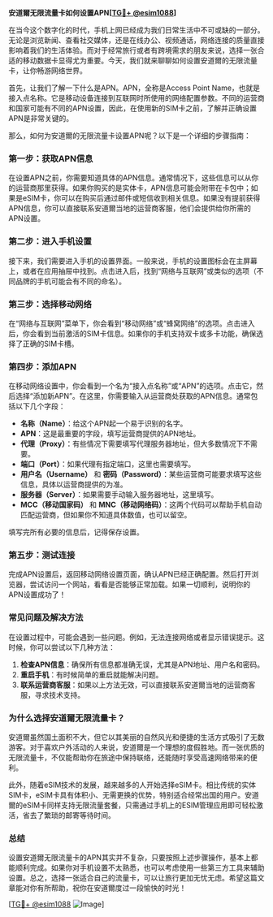 **安道爾无限流量卡如何设置APN[[TG💪+ @esim1088](https://t.me/s/esim1088)]**

在当今这个数字化的时代，手机上网已经成为我们日常生活中不可或缺的一部分。无论是浏览新闻、查看社交媒体，还是在线办公、视频通话，网络连接的质量直接影响着我们的生活体验。而对于经常旅行或者有跨境需求的朋友来说，选择一张合适的移动数据卡显得尤为重要。今天，我们就来聊聊如何设置安道爾的无限流量卡，让你畅游网络世界。

首先，让我们了解一下什么是APN。APN，全称是Access Point Name，也就是接入点名称。它是移动设备连接到互联网时所使用的网络配置参数。不同的运营商和国家可能有不同的APN设置，因此，在使用新的SIM卡之前，了解并正确设置APN是非常关键的。

那么，如何为安道爾的无限流量卡设置APN呢？以下是一个详细的步骤指南：

### **第一步：获取APN信息**
在设置APN之前，你需要知道具体的APN信息。通常情况下，这些信息可以从你的运营商那里获得。如果你购买的是实体卡，APN信息可能会附带在卡包中；如果是eSIM卡，你可以在购买后通过邮件或短信收到相关信息。如果没有提前获得APN信息，你可以直接联系安道爾当地的运营商客服，他们会提供给你所需的APN设置。

### **第二步：进入手机设置**
接下来，我们需要进入手机的设置界面。一般来说，手机的设置图标会在主屏幕上，或者在应用抽屉中找到。点击进入后，找到“网络与互联网”或类似的选项（不同品牌的手机可能会有不同的命名）。

### **第三步：选择移动网络**
在“网络与互联网”菜单下，你会看到“移动网络”或“蜂窝网络”的选项。点击进入后，你会看到当前激活的SIM卡信息。如果你的手机支持双卡或多卡功能，确保选择了正确的SIM卡槽。

### **第四步：添加APN**
在移动网络设置中，你会看到一个名为“接入点名称”或“APN”的选项。点击它，然后选择“添加新APN”。在这里，你需要输入从运营商处获取的APN信息。通常包括以下几个字段：

- **名称（Name）**：给这个APN起一个易于识别的名字。
- **APN**：这是最重要的字段，填写运营商提供的APN地址。
- **代理（Proxy）**：有些情况下需要填写代理服务器地址，但大多数情况下不需要。
- **端口（Port）**：如果代理有指定端口，这里也需要填写。
- **用户名（Username）** 和 **密码（Password）**：某些运营商可能要求填写这些信息，具体以运营商提供的为准。
- **服务器（Server）**：如果需要手动输入服务器地址，这里填写。
- **MCC（移动国家码）** 和 **MNC（移动网络码）**：这两个代码可以帮助手机自动匹配运营商，但如果你不知道具体数值，也可以留空。

填写完所有必要的信息后，记得保存设置。

### **第五步：测试连接**
完成APN设置后，返回移动网络设置页面，确认APN已经正确配置。然后打开浏览器，尝试访问一个网站，看看是否能够正常加载。如果一切顺利，说明你的APN设置成功了！

### **常见问题及解决方法**
在设置过程中，可能会遇到一些问题。例如，无法连接网络或者显示错误提示。这时候，你可以尝试以下几种方法：

1. **检查APN信息**：确保所有信息都准确无误，尤其是APN地址、用户名和密码。
2. **重启手机**：有时候简单的重启就能解决问题。
3. **联系运营商客服**：如果以上方法无效，可以直接联系安道爾当地的运营商客服，寻求技术支持。

### **为什么选择安道爾无限流量卡？**
安道爾虽然国土面积不大，但它以其美丽的自然风光和便捷的生活方式吸引了无数游客。对于喜欢户外活动的人来说，安道爾是一个理想的度假胜地。而一张优质的无限流量卡，不仅能帮助你在旅途中保持联络，还能随时享受高速网络带来的便利。

此外，随着eSIM技术的发展，越来越多的人开始选择eSIM卡。相比传统的实体SIM卡，eSIM卡具有体积小、无需更换的优势，特别适合经常出国的用户。安道爾的eSIM卡同样支持无限流量套餐，只需通过手机上的ESIM管理应用即可轻松激活，省去了繁琐的邮寄等待时间。

### **总结**
设置安道爾无限流量卡的APN其实并不复杂，只要按照上述步骤操作，基本上都能顺利完成。如果你对手机设置不太熟悉，也可以考虑使用一些第三方工具来辅助设置。总之，选择一张适合自己的流量卡，可以让旅行更加无忧无虑。希望这篇文章能对你有所帮助，祝你在安道爾度过一段愉快的时光！

[[TG💪+ @esim1088](https://t.me/s/esim1088) ![Image](https://i.postimg.cc/4NQfJmqS/Snipaste-2025-05-13-00-14-12.png)]